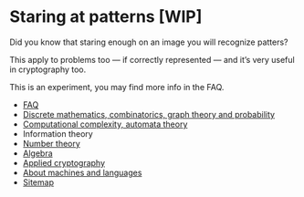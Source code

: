 # Staring at patterns [WIP]

Did you know that staring enough on an image you will recognize patters?

This apply to problems too — if correctly represented — and it’s very useful in cryptography too.

This is an experiment, you may find more info in the FAQ.

- [FAQ](faq.md)
- [Discrete mathematics, combinatorics, graph theory and probability](dm.md)
- [Computational complexity, automata theory](at.md)
- Information theory
- [Number theory](nt.md)
- [Algebra](algebra.md)
- [Applied cryptography](cryptography.md)
- [About machines and languages](re.md)
- [Sitemap](sitemap.md)

